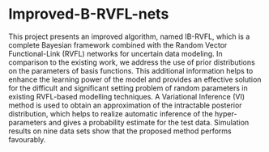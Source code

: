 # Improved-B-RVFL-nets
This project presents an improved algorithm, named IB-RVFL, which is a complete Bayesian framework combined with the Random Vector Functional-Link (RVFL) networks for uncertain data modeling. In comparison to the existing work, we address the use of prior distributions on the parameters of basis functions. This additional information helps to enhance the learning power of the model and provides an effective solution for the difficult and significant setting problem of random parameters in existing RVFL-based modelling techniques. A Variational Inference (VI) method is used to obtain an approximation of the intractable posterior distribution, which helps to realize automatic inference of the hyper-parameters and gives a probability estimate for the test data. Simulation results on nine data sets show that the proposed method performs favourably.
